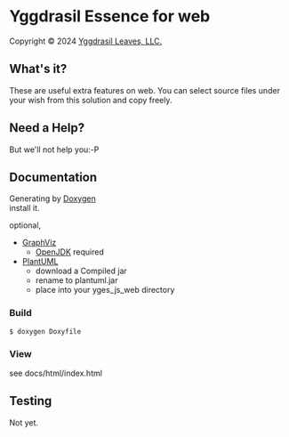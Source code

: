 ﻿# Yggdrasil Essence for web

Copyright © 2024 [Yggdrasil Leaves, LLC.](https://yggdrasil-leaves.com)

## What's it?

These are useful extra features on web.
You can select source files under your wish from this solution and copy freely.

## Need a Help?

But we'll not help you:-P

## Documentation

Generating by [Doxygen](https://www.doxygen.nl/)  
install it.

optional,
- [GraphViz](https://graphviz.org/)
  - [OpenJDK](https://openjdk.org/) required
- [PlantUML](https://plantuml.com/)
  - download a Compiled jar
  - rename to plantuml.jar
  - place into your yges_js_web directory 

### Build

```
$ doxygen Doxyfile
```

### View

see docs/html/index.html  


## Testing

Not yet.
